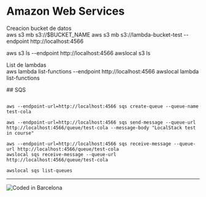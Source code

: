 # Amazon Web Services

Creacion bucket de datos  
aws s3 mb s3://$BUCKET_NAME
aws s3 mb s3://lambda-bucket-test --endpoint http://localhost:4566

aws s3 ls --endpoint http://localhost:4566
awslocal s3 ls

List de lambdas  
aws lambda list-functions --endpoint http://localhost:4566
awslocal lambda list-functions

## SQS

```code

aws --endpoint-url=http://localhost:4566 sqs create-queue --queue-name test-cola

aws --endpoint-url=http://localhost:4566 sqs send-message --queue-url http://localhost:4566/queue/test-cola --message-body "LocalStack test in course"

aws --endpoint-url=http://localhost:4566 sqs receive-message --queue-url http://localhost:4566/queue/test-cola 
awslocal sqs receive-message --queue-url http://localhost:4566/queue/test-cola 

awslocal sqs list-queues

````

---
<!-- Pit i Collons -->
![Coded in Barcelona](codedinbcn.png "Coded in Barcelona")